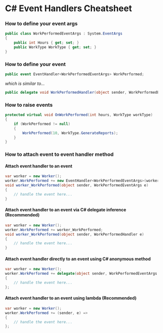 # C# Event Handlers Cheatsheet

### How to define your event args
```C#
public class WorkPerformedEventArgs : System.EventArgs
{
    public int Hours { get; set; }
    public WorkType WorkType { get; set; }
}
```

### How to define your event
```C#
public event EventHandler<WorkPerformedEventArgs> WorkPerformed;
```
*which is similar to…*
```C#
public delegate void WorkPerformedHandler(object sender, WorkPerformedEventArgs e);
```

### How to raise events
```C#
protected virtual void OnWorkPerformed(int hours, WorkType workType)
{
    if (WorkPerformed != null)
    {
        WorkPerformed(10, WorkType.GenerateReports);
    }
}
```

### How to attach event to event handler method

#### Attach event handler to an event
```C#
var worker = new Worker();
worker.WorkPerformed += new EventHandler<WorkPerformedEventArgs>(worker_WorkPerformed);
void worker_WorkPerformed(object sender, WorkPerformedEventArgs e)
{
    // handle the event here...
}
```

#### Attach event handler to an event via C# delegate inference (Recommended)
```C#
var worker = new Worker();
worker.WorkPerformed += worker_WorkPerformed;
void worker_WorkPerformed(object sender, WorkPerformedHandler e)
{
    // handle the event here...
}
```

#### Attach event handler directly to an event using C# anonymous method
```C#
var worker = new Worker();
worker.WorkPerformed += delegate(object sender, WorkPerformedEventArgs e)
{
    // handle the event here...
};
```

#### Attach event handler to an event using lambda (Recommended)
```C#
var worker = new Worker();
worker.WorkPerformed += (sender, e) =>
{
    // handle the event here...
};
```

